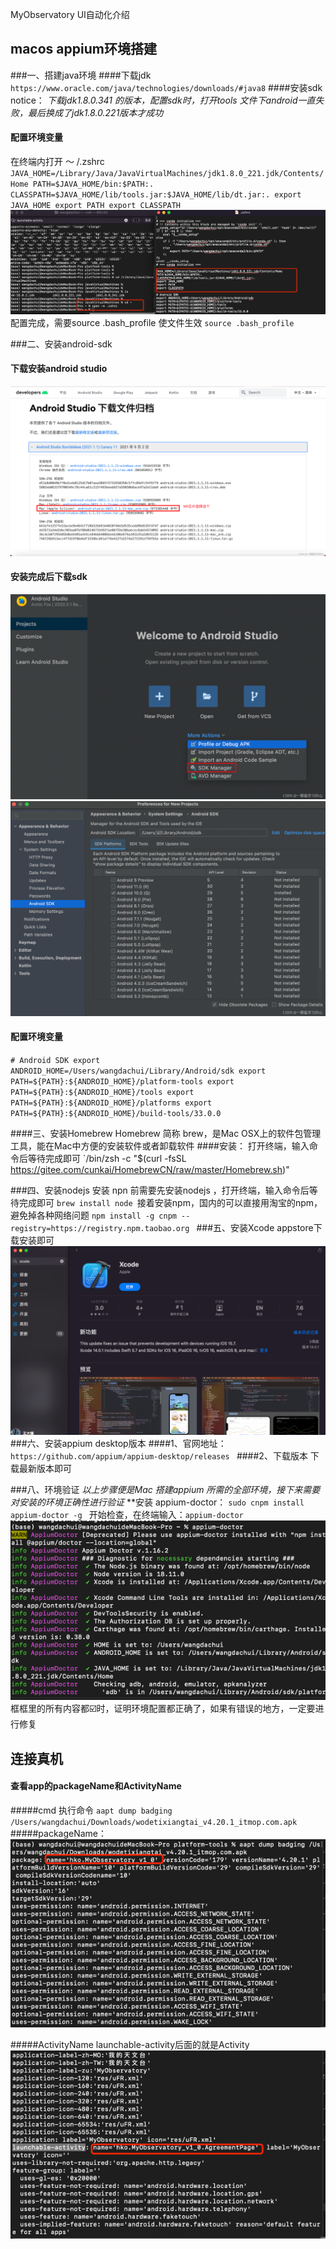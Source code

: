 MyObservatory UI自动化介绍
## macos appium环境搭建
###一、搭建java环境
####下载jdk
`https://www.oracle.com/java/technologies/downloads/#java8`
####安装sdk
notice： 
_下载jdk1.8.0.341 的版本，配置sdk时，打开tools 文件下android一直失败，最后换成了jdk1.8.0.221版本才成功_
#### 配置环境变量
在终端内打开 ～ /.zshrc 
`JAVA_HOME=/Library/Java/JavaVirtualMachines/jdk1.8.0_221.jdk/Contents/Home
PATH=$JAVA_HOME/bin:$PATH:.
CLASSPATH=$JAVA_HOME/lib/tools.jar:$JAVA_HOME/lib/dt.jar:.
export JAVA_HOME
export PATH
export CLASSPATH`
![img_2.png](img_2.png)
配置完成，需要source .bash_profile 使文件生效
`source .bash_profile`

###二、安装android-sdk
#### 下载安装android studio
![img_3.png](img_3.png)
#### 安装完成后下载sdk
![img_5.png](img_5.png)
![img_4.png](img_4.png)

#### 配置环境变量
`# Android SDK
export ANDROID_HOME=/Users/wangdachui/Library/Android/sdk
export PATH=${PATH}:${ANDROID_HOME}/platform-tools
export PATH=${PATH}:${ANDROID_HOME}/tools
export PATH=${PATH}:${ANDROID_HOME}/platforms
export PATH=${PATH}:${ANDROID_HOME}/build-tools/33.0.0`

####三、安装Homebrew
 Homebrew 简称 brew，是Mac OSX上的软件包管理工具，能在Mac中方便的安装软件或者卸载软件
####安装：
打开终端，输入命令后等待完成即可
`/bin/zsh -c "$(curl -fsSL https://gitee.com/cunkai/HomebrewCN/raw/master/Homebrew.sh)"

###四、安装nodejs
安装 npn 前需要先安装nodejs ，打开终端，输入命令后等待完成即可
`brew install node
`接着安装npm，国内的可以直接用淘宝的npm，避免掉各种网络问题
`npm install -g cnpm --registry=https://registry.npm.taobao.org
`
###五、安装Xcode
appstore下载安装即可
![img_6.png](img_6.png)
###六、安装appium desktop版本
####1、官网地址：
`https://github.com/appium/appium-desktop/releases
`
####2、下载版本
下载最新版本即可

###八、环境验证
_以上步骤便是Mac 搭建appium 所需的全部环境，接下来需要对安装的环境正确性进行验证_
**安装 appium-doctor：
`sudo cnpm install appium-doctor -g
`
开始检查，在终端输入：`appium-doctor`
![img_7.png](img_7.png)
框框里的所有内容都☑️时，证明环境配置都正确了，如果有错误的地方，一定要进行修复


## 连接真机

#### 查看app的packageName和ActivityName
#####cmd 执行命令 
`aapt dump badging /Users/wangdachui/Downloads/wodetixiangtai_v4.20.1_itmop.com.apk`
#####packageName：
![img.png](img.png)

#####ActivityName
launchable-activity后面的就是Activity
![img_1.png](img_1.png)